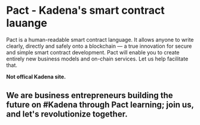 # Pact - Kadena's smart contract lauange
Pact is a human-readable smart contract language. It allows anyone to write clearly, directly and safely onto a blockchain — a true innovation for secure and simple smart contract development. Pact will enable you to create entirely new business models and on-chain services.
Let us help facilitate that.

**Not offical Kadena site.**

## We are business entrepreneurs building the future on #Kadena through Pact learning; join us, and let's revolutionize together.
